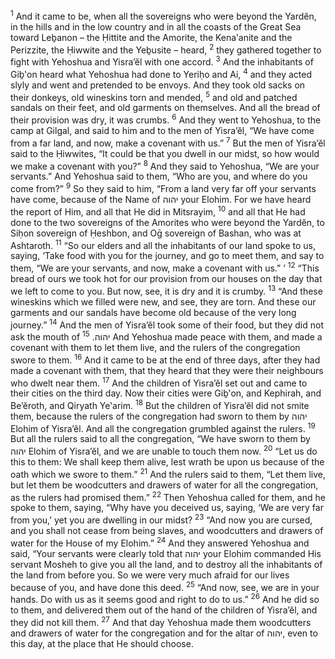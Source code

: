<sup>1</sup> And it came to be, when all the sovereigns who were beyond the Yardĕn, in the hills and in the low country and in all the coasts of the Great Sea toward Leḇanon – the Ḥittite and the Amorite, the Kena‛anite and the Perizzite, the Ḥiwwite and the Yeḇusite – heard,
<sup>2</sup> they gathered together to fight with Yehoshua and Yisra’ĕl with one accord.
<sup>3</sup> And the inhabitants of Giḇ‛on heard what Yehoshua had done to Yeriḥo and Ai,
<sup>4</sup> and they acted slyly and went and pretended to be envoys. And they took old sacks on their donkeys, old wineskins torn and mended,
<sup>5</sup> and old and patched sandals on their feet, and old garments on themselves. And all the bread of their provision was dry, it was crumbs.
<sup>6</sup> And they went to Yehoshua, to the camp at Gilgal, and said to him and to the men of Yisra’ĕl, “We have come from a far land, and now, make a covenant with us.”
<sup>7</sup> But the men of Yisra’ĕl said to the Ḥiwwites, “It could be that you dwell in our midst, so how would we make a covenant with you?”
<sup>8</sup> And they said to Yehoshua, “We are your servants.” And Yehoshua said to them, “Who are you, and where do you come from?”
<sup>9</sup> So they said to him, “From a land very far off your servants have come, because of the Name of יהוה your Elohim. For we have heard the report of Him, and all that He did in Mitsrayim,
<sup>10</sup> and all that He had done to the two sovereigns of the Amorites who were beyond the Yardĕn, to Siḥon sovereign of Ḥeshbon, and Oḡ sovereign of Bashan, who was at Ashtaroth.
<sup>11</sup> “So our elders and all the inhabitants of our land spoke to us, saying, ‘Take food with you for the journey, and go to meet them, and say to them, “We are your servants, and now, make a covenant with us.” ’
<sup>12</sup> “This bread of ours we took hot for our provision from our houses on the day that we left to come to you. But now, see, it is dry and it is crumby.
<sup>13</sup> “And these wineskins which we filled were new, and see, they are torn. And these our garments and our sandals have become old because of the very long journey.”
<sup>14</sup> And the men of Yisra’ĕl took some of their food, but they did not ask the mouth of יהוה.
<sup>15</sup> And Yehoshua made peace with them, and made a covenant with them to let them live, and the rulers of the congregation swore to them.
<sup>16</sup> And it came to be at the end of three days, after they had made a covenant with them, that they heard that they were their neighbours who dwelt near them.
<sup>17</sup> And the children of Yisra’ĕl set out and came to their cities on the third day. Now their cities were Giḇ‛on, and Kephirah, and Be’ĕroth, and Qiryath Ye‛arim.
<sup>18</sup> But the children of Yisra’ĕl did not smite them, because the rulers of the congregation had sworn to them by יהוה Elohim of Yisra’ĕl. And all the congregation grumbled against the rulers.
<sup>19</sup> But all the rulers said to all the congregation, “We have sworn to them by יהוה Elohim of Yisra’ĕl, and we are unable to touch them now.
<sup>20</sup> “Let us do this to them: We shall keep them alive, lest wrath be upon us because of the oath which we swore to them.”
<sup>21</sup> And the rulers said to them, “Let them live, but let them be woodcutters and drawers of water for all the congregation, as the rulers had promised them.”
<sup>22</sup> Then Yehoshua called for them, and he spoke to them, saying, “Why have you deceived us, saying, ‘We are very far from you,’ yet you are dwelling in our midst?
<sup>23</sup> “And now you are cursed, and you shall not cease from being slaves, and woodcutters and drawers of water for the House of my Elohim.”
<sup>24</sup> And they answered Yehoshua and said, “Your servants were clearly told that יהוה your Elohim commanded His servant Mosheh to give you all the land, and to destroy all the inhabitants of the land from before you. So we were very much afraid for our lives because of you, and have done this deed.
<sup>25</sup> “And now, see, we are in your hands. Do with us as it seems good and right to do to us.”
<sup>26</sup> And he did so to them, and delivered them out of the hand of the children of Yisra’ĕl, and they did not kill them.
<sup>27</sup> And that day Yehoshua made them woodcutters and drawers of water for the congregation and for the altar of יהוה, even to this day, at the place that He should choose.
